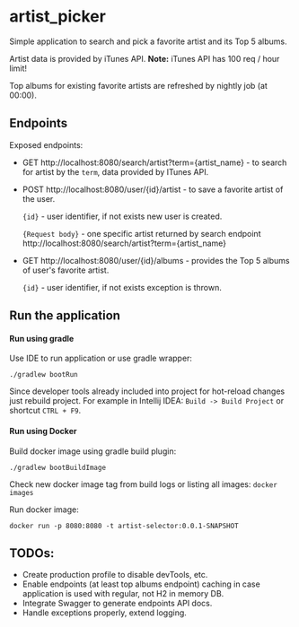 # artist_picker
Simple application to search and pick a favorite artist and its Top 5 albums. 

Artist data is provided by iTunes API. 
**Note:** iTunes API has 100 req / hour limit! 

Top albums for existing favorite artists are refreshed by nightly job (at 00:00).

## Endpoints
Exposed endpoints:
* GET http://localhost:8080/search/artist?term={artist_name} - to search for artist by the `term`, data provided by ITunes API.
* POST http://localhost:8080/user/{id}/artist - to save a favorite artist of the user.

  `{id}` - user identifier, if not exists new user is created.

  `{Request body}` - one specific artist returned by search endpoint http://localhost:8080/search/artist?term={artist_name}
* GET http://localhost:8080/user/{id}/albums - provides the Top 5 albums of user's favorite artist.

  `{id}` - user identifier, if not exists exception is thrown.

## Run the application

#### Run using gradle
Use IDE to run application or use gradle wrapper:
```
./gradlew bootRun
```

Since developer tools already included into project for hot-reload changes just rebuild project.
For example in Intellij IDEA: `Build -> Build Project` or shortcut `CTRL + F9`.

#### Run using Docker
Build docker image using gradle build plugin:
```
./gradlew bootBuildImage
```
Check new docker image tag from build logs or listing all images: `docker images`

Run docker image:
```
docker run -p 8080:8080 -t artist-selector:0.0.1-SNAPSHOT
```


## TODOs:
* Create production profile to disable devTools, etc.
* Enable endpoints (at least top albums endpoint) caching in case application is used with regular, not H2 in memory DB.
* Integrate Swagger to generate endpoints API docs.
* Handle exceptions properly, extend logging.


